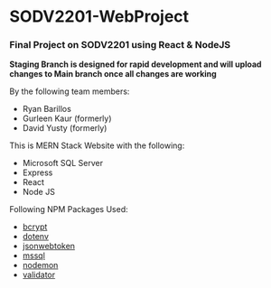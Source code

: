 # SODV2201-WebProject

### Final Project on SODV2201 using React &amp; NodeJS

**Staging Branch is designed for rapid development and will upload changes to Main branch once all changes are working**

By the following team members:

- Ryan Barillos
- Gurleen Kaur (formerly)
- David Yusty (formerly)

This is MERN Stack Website with the following:

- Microsoft SQL Server
- Express
- React
- Node JS

Following NPM Packages Used:<br>

- [bcrypt](https://www.npmjs.com/package/bcrypt)
- [dotenv](https://www.npmjs.com/package/dotenv)
- [jsonwebtoken](https://www.npmjs.com/package/jsonwebtoken)
- [mssql](https://www.npmjs.com/package/mssql)
- [nodemon](https://www.npmjs.com/package/nodemon)
- [validator](https://www.npmjs.com/package/validator)
